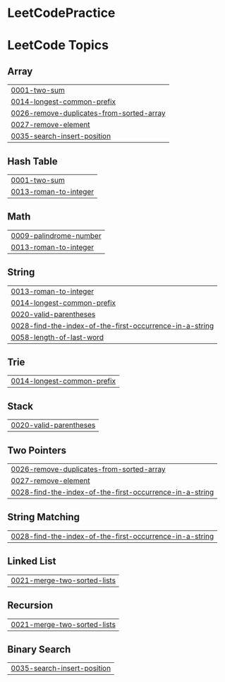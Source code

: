 # LeetCodePractice


<!---LeetCode Topics Start-->
# LeetCode Topics
## Array
|  |
| ------- |
| [0001-two-sum](https://github.com/romainchrishani/LeetCodePractice/tree/master/0001-two-sum) |
| [0014-longest-common-prefix](https://github.com/romainchrishani/LeetCodePractice/tree/master/0014-longest-common-prefix) |
| [0026-remove-duplicates-from-sorted-array](https://github.com/romainchrishani/LeetCodePractice/tree/master/0026-remove-duplicates-from-sorted-array) |
| [0027-remove-element](https://github.com/romainchrishani/LeetCodePractice/tree/master/0027-remove-element) |
| [0035-search-insert-position](https://github.com/romainchrishani/LeetCodePractice/tree/master/0035-search-insert-position) |
## Hash Table
|  |
| ------- |
| [0001-two-sum](https://github.com/romainchrishani/LeetCodePractice/tree/master/0001-two-sum) |
| [0013-roman-to-integer](https://github.com/romainchrishani/LeetCodePractice/tree/master/0013-roman-to-integer) |
## Math
|  |
| ------- |
| [0009-palindrome-number](https://github.com/romainchrishani/LeetCodePractice/tree/master/0009-palindrome-number) |
| [0013-roman-to-integer](https://github.com/romainchrishani/LeetCodePractice/tree/master/0013-roman-to-integer) |
## String
|  |
| ------- |
| [0013-roman-to-integer](https://github.com/romainchrishani/LeetCodePractice/tree/master/0013-roman-to-integer) |
| [0014-longest-common-prefix](https://github.com/romainchrishani/LeetCodePractice/tree/master/0014-longest-common-prefix) |
| [0020-valid-parentheses](https://github.com/romainchrishani/LeetCodePractice/tree/master/0020-valid-parentheses) |
| [0028-find-the-index-of-the-first-occurrence-in-a-string](https://github.com/romainchrishani/LeetCodePractice/tree/master/0028-find-the-index-of-the-first-occurrence-in-a-string) |
| [0058-length-of-last-word](https://github.com/romainchrishani/LeetCodePractice/tree/master/0058-length-of-last-word) |
## Trie
|  |
| ------- |
| [0014-longest-common-prefix](https://github.com/romainchrishani/LeetCodePractice/tree/master/0014-longest-common-prefix) |
## Stack
|  |
| ------- |
| [0020-valid-parentheses](https://github.com/romainchrishani/LeetCodePractice/tree/master/0020-valid-parentheses) |
## Two Pointers
|  |
| ------- |
| [0026-remove-duplicates-from-sorted-array](https://github.com/romainchrishani/LeetCodePractice/tree/master/0026-remove-duplicates-from-sorted-array) |
| [0027-remove-element](https://github.com/romainchrishani/LeetCodePractice/tree/master/0027-remove-element) |
| [0028-find-the-index-of-the-first-occurrence-in-a-string](https://github.com/romainchrishani/LeetCodePractice/tree/master/0028-find-the-index-of-the-first-occurrence-in-a-string) |
## String Matching
|  |
| ------- |
| [0028-find-the-index-of-the-first-occurrence-in-a-string](https://github.com/romainchrishani/LeetCodePractice/tree/master/0028-find-the-index-of-the-first-occurrence-in-a-string) |
## Linked List
|  |
| ------- |
| [0021-merge-two-sorted-lists](https://github.com/romainchrishani/LeetCodePractice/tree/master/0021-merge-two-sorted-lists) |
## Recursion
|  |
| ------- |
| [0021-merge-two-sorted-lists](https://github.com/romainchrishani/LeetCodePractice/tree/master/0021-merge-two-sorted-lists) |
## Binary Search
|  |
| ------- |
| [0035-search-insert-position](https://github.com/romainchrishani/LeetCodePractice/tree/master/0035-search-insert-position) |
<!---LeetCode Topics End-->
